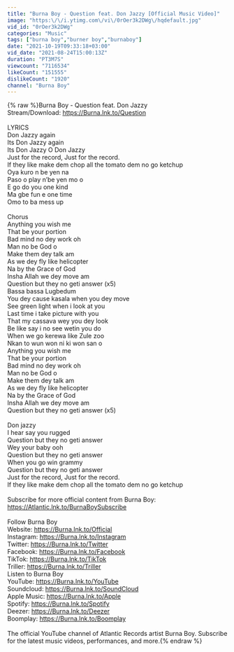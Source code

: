 ```yaml
---
title: "Burna Boy - Question feat. Don Jazzy [Official Music Video]"
image: "https:\/\/i.ytimg.com\/vi\/0rOer3k2DWg\/hqdefault.jpg"
vid_id: "0rOer3k2DWg"
categories: "Music"
tags: ["burna boy","burner boy","burnaboy"]
date: "2021-10-19T09:33:18+03:00"
vid_date: "2021-08-24T15:00:13Z"
duration: "PT3M7S"
viewcount: "7116534"
likeCount: "151555"
dislikeCount: "1920"
channel: "Burna Boy"
---
```

{% raw %}Burna Boy - Question feat. Don Jazzy<br />Stream/Download: <a rel="nofollow" target="blank" href="https://Burna.lnk.to/Question">https://Burna.lnk.to/Question</a> <br /><br />LYRICS<br />Don Jazzy again<br />Its Don Jazzy again<br />Its Don Jazzy O Don Jazzy<br />Just for the record, Just for the record.<br />If they like make dem chop all the tomato dem no go ketchup<br />Oya kuro n be yen na<br />Paso o play n’be yen mo o<br />E go do you one kind<br />Ma gbe fun e one time<br />Omo to ba mess up<br /><br />Chorus<br />Anything you wish me<br />That be your portion<br />Bad mind no dey work oh<br />Man no be God o<br />Make them dey talk am<br />As we dey fly like helicopter<br />Na by the Grace of God<br />Insha Allah we dey move am<br />Question but they no geti answer (x5)<br />Bassa bassa Lugbedum<br />You dey cause kasala when you dey move<br />See green light when i look at you<br />Last time i take picture with you<br />That my cassava wey you dey look<br />Be like say i no see wetin you do<br />When we go kerewa like Zule zoo<br />Nkan to wun won ni ki won san o<br />Anything you wish me<br />That be your portion<br />Bad mind no dey work oh<br />Man no be God o<br />Make them dey talk am<br />As we dey fly like helicopter<br />Na by the Grace of God<br />Insha Allah we dey move am<br />Question but they no geti answer (x5)<br /><br />Don jazzy<br />I hear say you rugged<br />Question but they no geti answer<br />Wey your baby ooh<br />Question but they no geti answer<br />When you go win grammy<br />Question but they no geti answer<br />Just for the record, Just for the record.<br />If they like make dem chop all the tomato dem no go ketchup<br /><br />Subscribe for more official content from Burna Boy: <a rel="nofollow" target="blank" href="https://Atlantic.lnk.to/BurnaBoySubscribe">https://Atlantic.lnk.to/BurnaBoySubscribe</a><br /><br />Follow Burna Boy<br />Website: <a rel="nofollow" target="blank" href="https://Burna.lnk.to/Official">https://Burna.lnk.to/Official</a><br />Instagram: <a rel="nofollow" target="blank" href="https://Burna.lnk.to/Instagram">https://Burna.lnk.to/Instagram</a><br />Twitter: <a rel="nofollow" target="blank" href="https://Burna.lnk.to/Twitter">https://Burna.lnk.to/Twitter</a><br />Facebook: <a rel="nofollow" target="blank" href="https://Burna.lnk.to/Facebook">https://Burna.lnk.to/Facebook</a> <br />TikTok: <a rel="nofollow" target="blank" href="https://Burna.lnk.to/TikTok">https://Burna.lnk.to/TikTok</a> <br />Triller: <a rel="nofollow" target="blank" href="https://Burna.lnk.to/Triller">https://Burna.lnk.to/Triller</a><br />Listen to Burna Boy<br />YouTube: <a rel="nofollow" target="blank" href="https://Burna.lnk.to/YouTube">https://Burna.lnk.to/YouTube</a><br />Soundcloud: <a rel="nofollow" target="blank" href="https://Burna.lnk.to/SoundCloud">https://Burna.lnk.to/SoundCloud</a><br />Apple Music: <a rel="nofollow" target="blank" href="https://Burna.lnk.to/Apple">https://Burna.lnk.to/Apple</a><br />Spotify: <a rel="nofollow" target="blank" href="https://Burna.lnk.to/Spotify">https://Burna.lnk.to/Spotify</a><br />Deezer: <a rel="nofollow" target="blank" href="https://Burna.lnk.to/Deezer">https://Burna.lnk.to/Deezer</a><br />Boomplay: <a rel="nofollow" target="blank" href="https://Burna.lnk.to/Boomplay">https://Burna.lnk.to/Boomplay</a><br /><br />The official YouTube channel of Atlantic Records artist Burna Boy. Subscribe for the latest music videos, performances, and more.{% endraw %}
